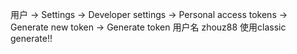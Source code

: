 用户 -> Settings -> Developer settings -> Personal access tokens -> Generate new token -> Generate token
用户名 zhouz88
使用classic generate!!
